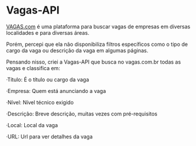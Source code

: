 # Vagas-API


[VAGAS.com](https://vagas.com.br) é uma plataforma para buscar vagas de empresas em diversas localidades e para diversas áreas.

Porém, percepi que ela não disponibiliza filtros específicos como o tipo de cargo da vaga ou descrição da vaga em algumas páginas.

Pensando nisso, criei a Vagas-API que busca no vagas.com.br todas as vagas e classifica em:
  
  ·Título: É o título ou cargo da vaga
  
  ·Empresa: Quem está anunciando a vaga
  
  ·Nível: Nível técnico exigido
  
  ·Descrição: Breve descrição, muitas vezes com pré-requisitos
  
  ·Local: Local da vaga
  
  ·URL: Url para ver detalhes da vaga
  



